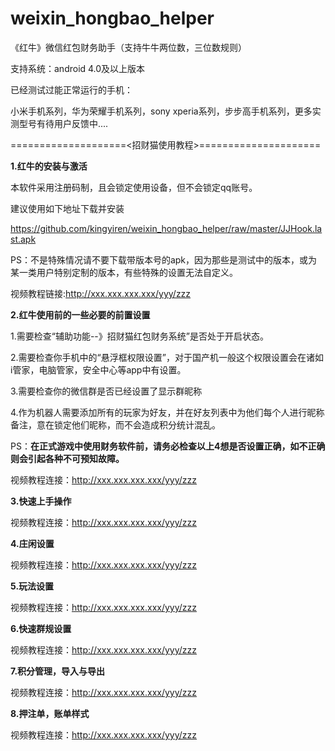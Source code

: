 # weixin_hongbao_helper
《红牛》微信红包财务助手（支持牛牛两位数，三位数规则）

支持系统：android 4.0及以上版本

已经测试过能正常运行的手机：

小米手机系列，华为荣耀手机系列，sony xperia系列，步步高手机系列，更多实测型号有待用户反馈中....

====================<招财猫使用教程>=====================

<b>1.红牛的安装与激活</b>

本软件采用注册码制，且会锁定使用设备，但不会锁定qq账号。

建议使用如下地址下载并安装
  
https://github.com/kingyiren/weixin_hongbao_helper/raw/master/JJHook.last.apk
  
PS：不是特殊情况请不要下载带版本号的apk，因为那些是测试中的版本，或为某一类用户特别定制的版本，有些特殊的设置无法自定义。
  
视频教程链接:http://xxx.xxx.xxx.xxx/yyy/zzz

<b>2.红牛使用前的一些必要的前置设置</b>

1.需要检查“辅助功能--》招财猫红包财务系统”是否处于开启状态。

2.需要检查你手机中的“悬浮框权限设置”，对于国产机一般这个权限设置会在诸如i管家，电脑管家，安全中心等app中有设置。

3.需要检查你的微信群是否已经设置了显示群昵称

4.作为机器人需要添加所有的玩家为好友，并在好友列表中为他们每个人进行昵称备注，意在锁定他们昵称，而不会造成积分统计混乱。

PS：<b>在正式游戏中使用财务软件前，请务必检查以上4想是否设置正确，如不正确则会引起各种不可预知故障。</b>

视频教程连接：http://xxx.xxx.xxx.xxx/yyy/zzz

<b>3.快速上手操作</b>

视频教程连接：http://xxx.xxx.xxx.xxx/yyy/zzz

<b>4.庄闲设置</b>

视频教程连接：http://xxx.xxx.xxx.xxx/yyy/zzz

<b>5.玩法设置</b>

视频教程连接：http://xxx.xxx.xxx.xxx/yyy/zzz

<b>6.快速群规设置</b>

视频教程连接：http://xxx.xxx.xxx.xxx/yyy/zzz

<b>7.积分管理，导入与导出</b>

视频教程连接：http://xxx.xxx.xxx.xxx/yyy/zzz

<b>8.押注单，账单样式</b>

视频教程连接：http://xxx.xxx.xxx.xxx/yyy/zzz


